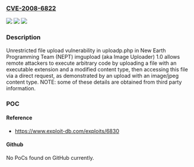 ### [CVE-2008-6822](https://cve.mitre.org/cgi-bin/cvename.cgi?name=CVE-2008-6822)
![](https://img.shields.io/static/v1?label=Product&message=n%2Fa&color=blue)
![](https://img.shields.io/static/v1?label=Version&message=n%2Fa&color=blue)
![](https://img.shields.io/static/v1?label=Vulnerability&message=n%2Fa&color=brighgreen)

### Description

Unrestricted file upload vulnerability in uploadp.php in New Earth Programming Team (NEPT) imgupload (aka Image Uploader) 1.0 allows remote attackers to execute arbitrary code by uploading a file with an executable extension and a modified content type, then accessing this file via a direct request, as demonstrated by an upload with an image/jpeg content type.  NOTE: some of these details are obtained from third party information.

### POC

#### Reference
- https://www.exploit-db.com/exploits/6830

#### Github
No PoCs found on GitHub currently.

